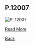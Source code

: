 ## P.12007

![P. 12007](https://berlpap.smb.museum/Original/P_12007_S1_001.jpg)

[Read More](https://berlpap.smb.museum/16501/)

[Back](./resources.html)
